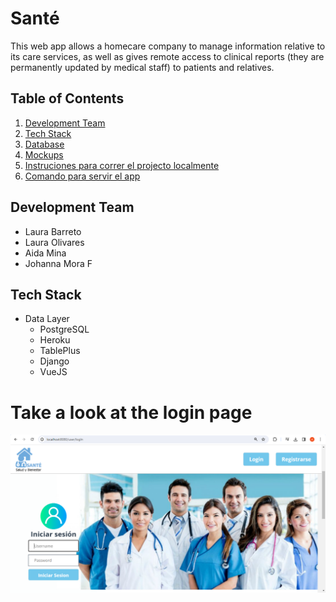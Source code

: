 # Santé

This web app allows a homecare company to manage information relative to its care services, as well as gives remote access to clinical reports (they are permanently updated by medical staff) to patients and relatives.

## Table of Contents

1. [Development Team](#development-team)
2. [Tech Stack](#tech-stack)
3. [Database](#)
4. [Mockups](#)
5. [Instruciones para correr el projecto localmente](#)
6. [Comando para servir el app](#)

## Development Team

- Laura Barreto
- Laura Olivares
- Aida Mina
- Johanna Mora F

## Tech Stack

- Data Layer
  - PostgreSQL
  - Heroku
  - TablePlus
  - Django
  - VueJS

# Take a look at the login page

![login page](multimedia/Sante.webp)
